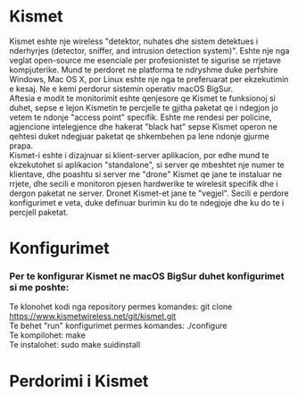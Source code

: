 # Kismet

Kismet eshte nje wireless "detektor, nuhates dhe sistem detektues i nderhyrjes (detector, sniffer, and intrusion detection system)". Eshte nje nga veglat open-source me esenciale per profesionistet te sigurise se rrjetave kompjuterike. Mund te perdoret ne platforma te ndryshme duke perfshire Windows, Mac OS X, por Linux eshte nje nga te preferuarat per ekzekutimin e kesaj. Ne e kemi perdorur sistemin operativ macOS BigSur.<br>
Aftesia e modit te monitorimit eshte qenjesore qe Kismet te funksionoj si duhet, sepse e lejon Kismetin te percjelle te gjitha paketat qe i ndegjon jo vetem te ndonje "access point" specifik. Eshte me rendesi per policine, agjencione intelegjence dhe hakerat "black hat" sepse Kismet operon ne qehtesi duket ndegjuar paketat qe shkembehen pa lene ndonje gjurme prapa.<br>
Kismet-i eshte i dizajnuar si klient-server aplikacion, por edhe mund te ekzekutohet si aplikacion "standalone", si server qe mbeshtet nje numer te klientave, dhe poashtu si server me "drone" Kismet qe jane te instaluar ne rrjete, dhe secili e monitoron pjesen hardwerike te wirelesit specifik dhe i dergon paketat ne server.
Dronet Kismet-et jane te "vegjel". Secili e perdore konfigurimet e veta, duke definuar burimin ku do te ndegjoje dhe ku do te i percjell paketat.

# Konfigurimet 
### Per te konfigurar Kismet ne macOS BigSur duhet konfigurimet si me poshte:
Te klonohet kodi nga repository permes komandes: git clone https://www.kismetwireless.net/git/kismet.git<br>
Te behet "run" konfigurimet permes komandes: ./configure<br>
Te kompilohet: make<br>
Te instalohet: sudo make suidinstall<br>

# Perdorimi i Kismet
### 
